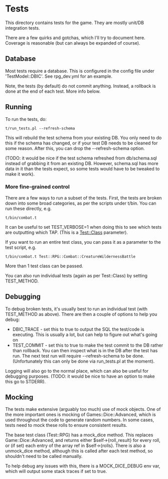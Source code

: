 # Tests

This directory contains tests for the game. They are mostly unit/DB integration tests.

There are a few quirks and gotchas, which I'll try to document here. Coverage is reasonable (but can always be expanded of course).

## Database

Most tests require a database. This is configured in the config file under 'TestModel::DBIC'. See rpg_dev.yml for an example.

Note, the tests (by default) do not commit anything. Instead, a rollback is done at the end of each test. More info below.


## Running

To run the tests, do:

```
t/run_tests.pl --refresh-schema
```

This will rebuild the test schema from your existing DB. You only need to do this if the schema has changed, or if your test DB needs to be cleaned for some reason. After this, you can drop the --refresh-schema option.

(TODO: it would be nice if the test schema refreshed from db/schema.sql instead of grabbing it from an existing DB. However, schema.sql has more data in it than the tests expect, so some tests would have to be tweaked to make it work).

### More fine-grained control

There are a few ways to run a subset of the tests. First, the tests are broken down into some broad categories, as per the scripts under t/bin. You can run these directly, e.g.

```
t/bin/combat.t
```

It can be useful to set TEST_VERBOSE=1 when doing this to see which tests are outputting which TAP. (This is a [Test::Class](https://metacpan.org/pod/Test::Class) parameter).

If you want to run an entire test class, you can pass it as a parameter to the test script, e.g.

```
t/bin/combat.t Test::RPG::Combat::CreatureWildernessBattle
```

More than 1 test class can be passed.

You can also run individual tests (again as per Test::Class) by setting TEST_METHOD.

## Debugging

To debug broken tests, it's usually best to run an individual test (with TEST_METHOD as above). There are then a couple of options to help you debug:

* DBIC_TRACE - set this to true to output the SQL the test/code is executing. This is usually a lot, but can help to figure out what's going on
* TEST_COMMIT - set this to true to make the test commit to the DB rather than rollback. You can then inspect what is in the DB after the test has run. The next test run will require --refresh-schema to be done. (Unfortunately this can only be done via run_tests.pl at the moment).

Logging will also go to the normal place, which can also be useful for debugging purposes. (TODO: it would be nice to have an option to make this go to STDERR).

## Mocking

The tests make extensive (arguably too much) use of mock objects. One of the more important ones is mocking of Games::Dice::Advanced, which is used throughout the code to generate random numbers. In some cases, tests need to mock these rolls to ensure consistent results.

The base test class (Test::RPG) has a mock_dice method. This replaces Game::Dice::Advanced, and returns either $self->{roll_result} for every roll, or (if set) each entry of the array ref in $self->{rolls}. There is also a unmock_dice method, although this is called after each test method, so shouldn't need to be called manually.

To help debug any issues with this, there is a MOCK_DICE_DEBUG env var, which will output some stack traces if set to true.

